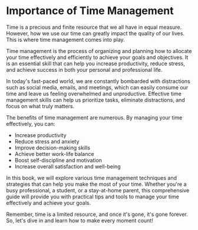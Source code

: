 Importance of Time Management
======================================================

Time is a precious and finite resource that we all have in equal measure. However, how we use our time can greatly impact the quality of our lives. This is where time management comes into play.

Time management is the process of organizing and planning how to allocate your time effectively and efficiently to achieve your goals and objectives. It is an essential skill that can help you increase productivity, reduce stress, and achieve success in both your personal and professional life.

In today's fast-paced world, we are constantly bombarded with distractions such as social media, emails, and meetings, which can easily consume our time and leave us feeling overwhelmed and unproductive. Effective time management skills can help us prioritize tasks, eliminate distractions, and focus on what truly matters.

The benefits of time management are numerous. By managing your time effectively, you can:

* Increase productivity
* Reduce stress and anxiety
* Improve decision-making skills
* Achieve better work-life balance
* Boost self-discipline and motivation
* Increase overall satisfaction and well-being

In this book, we will explore various time management techniques and strategies that can help you make the most of your time. Whether you're a busy professional, a student, or a stay-at-home parent, this comprehensive guide will provide you with practical tips and tools to manage your time effectively and achieve your goals.

Remember, time is a limited resource, and once it's gone, it's gone forever. So, let's dive in and learn how to make every moment count!

